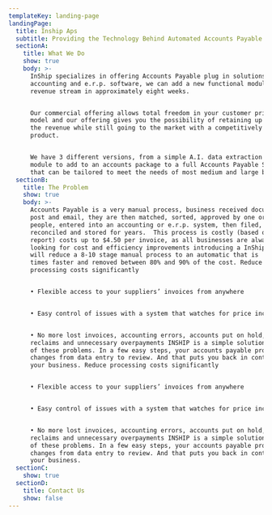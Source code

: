 ```yaml
---
templateKey: landing-page
landingPage:
  title: Inship Aps
  subtitle: Providing the Technology Behind Automated Accounts Payable Processes
  sectionA:
    title: What We Do
    show: true
    body: >-
      InShip specializes in offering Accounts Payable plug in solutions for
      accounting and e.r.p. software, we can add a new functional module and
      revenue stream in approximately eight weeks. 


      Our commercial offering allows total freedom in your customer pricing
      model and our offering gives you the possibility of retaining up to 80% of
      the revenue while still going to the market with a competitively priced
      product. 


      We have 3 different versions, from a simple A.I. data extraction hidden
      module to add to an accounts package to a full Accounts Payable Solution
      that can be tailored to meet the needs of most medium and large business.
  sectionB:
    title: The Problem
    show: true
    body: >-
      Accounts Payable is a very manual process, business received documents by
      post and email, they are then matched, sorted, approved by one or many
      people, entered into an accounting or e.r.p. system, then filed,
      reconciled and stored for years.  This process is costly (based on  pwc
      report) costs up to $4.50 per invoice, as all businesses are always
      looking for cost and efficiency improvements introducing a InShip process
      will reduce a 8-10 stage manual process to an automatic that is  up to 9
      times faster and removed between 80% and 90% of the cost. Reduce
      processing costs significantly 


      • Flexible access to your suppliers’ invoices from anywhere 


      • Easy control of issues with a system that watches for price increases 


      • No more lost invoices, accounting errors, accounts put on hold, lost VAT
      reclaims and unnecessary overpayments INSHIP is a simple solution to all
      of these problems. In a few easy steps, your accounts payable process
      changes from data entry to review. And that puts you back in control of
      your business. Reduce processing costs significantly 


      • Flexible access to your suppliers’ invoices from anywhere 


      • Easy control of issues with a system that watches for price increases 


      • No more lost invoices, accounting errors, accounts put on hold, lost VAT
      reclaims and unnecessary overpayments INSHIP is a simple solution to all
      of these problems. In a few easy steps, your accounts payable process
      changes from data entry to review. And that puts you back in control of
      your business.
  sectionC:
    show: true
  sectionD:
    title: Contact Us
    show: false
---
```

